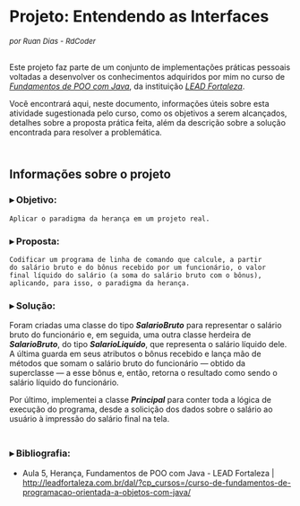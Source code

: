 # Projeto: Entendendo as Interfaces

<div>
    <font size="2">
            <i>por Ruan Dias - RdCoder</i> <br><br>
    </font>
</div>

Este projeto faz parte de um conjunto de implementações práticas
pessoais voltadas a desenvolver os conhecimentos adquiridos por
mim no curso de 
[_Fundamentos de POO com Java_](http://leadfortaleza.com.br/dal/?cp_cursos=/curso-de-fundamentos-de-programacao-orientada-a-objetos-com-java/), 
 da instituição
[_LEAD Fortaleza_](https://leadfortaleza.com.br).

Você encontrará aqui, neste documento, informações úteis sobre esta 
atividade sugestionada pelo curso, como os objetivos a serem 
alcançados, detalhes sobre a proposta prática feita, além
da descrição sobre a solução encontrada para resolver a
problemática.

## <br> Informações sobre o projeto
### ▸ Objetivo:
    Aplicar o paradigma da herança em um projeto real.

### ▸ Proposta:
    Codificar um programa de linha de comando que calcule, a partir
    do salário bruto e do bônus recebido por um funcionário, o valor
    final líquido do salário (a soma do salário bruto com o bônus),
    aplicando, para isso, o paradigma da herança.

### ▸ Solução:
Foram criadas uma classe do tipo ***SalarioBruto*** para representar o
salário bruto do funcionário e, em seguida, uma outra classe herdeira
de ***SalarioBruto***, do tipo ***SalarioLiquido***, que representa o salário
líquido dele. A última guarda em seus atributos o bônus recebido e lança mão de
métodos que somam o salário bruto do funcionário — obtido da 
superclasse — a esse bônus e, então, retorna o resultado como sendo
o salário líquido do funcionário.

Por último, implementei a classe ***Principal*** para conter toda a
lógica de execução do programa, desde a solicição dos dados sobre o 
salário ao usuário à impressão do salário final na tela.

### <br> ▸ Bibliografia:
- Aula 5, Herança, Fundamentos de POO com Java - LEAD Fortaleza | 
<http://leadfortaleza.com.br/dal/?cp_cursos=/curso-de-fundamentos-de-programacao-orientada-a-objetos-com-java/>